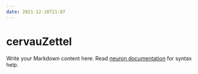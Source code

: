 ```yaml
---
date: 2021-12-16T21:07
---
```


# cervauZettel

Write your Markdown content here. Read [neuron documentation](https://neuron.zettel.page/2011404.html) for syntax help.


